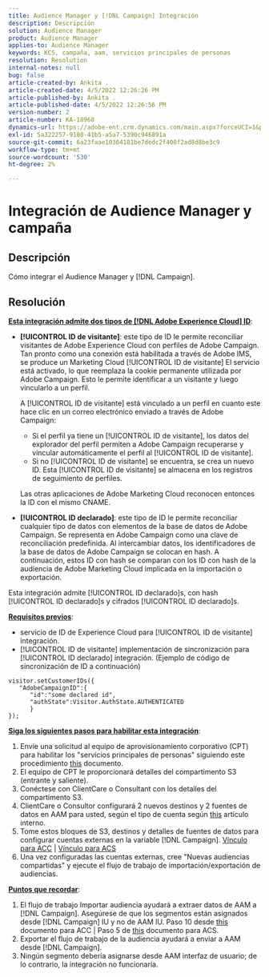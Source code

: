```yaml
---
title: Audience Manager y [!DNL Campaign] Integración
description: Descripción
solution: Audience Manager
product: Audience Manager
applies-to: Audience Manager
keywords: KCS, campaña, aam, servicios principales de personas
resolution: Resolution
internal-notes: null
bug: false
article-created-by: Ankita .
article-created-date: 4/5/2022 12:26:26 PM
article-published-by: Ankita .
article-published-date: 4/5/2022 12:26:56 PM
version-number: 2
article-number: KA-18968
dynamics-url: https://adobe-ent.crm.dynamics.com/main.aspx?forceUCI=1&pagetype=entityrecord&etn=knowledgearticle&id=487bc498-dbb4-ec11-983f-000d3a5d0e57
exl-id: 5a322257-9180-41b5-a5a7-5390c946891a
source-git-commit: 6a23faae10364181be7dedc2f408f2ad8d8be3c9
workflow-type: tm+mt
source-wordcount: '530'
ht-degree: 2%

---
```


# Integración de Audience Manager y campaña

## Descripción

Cómo integrar el Audience Manager y [!DNL Campaign].

## Resolución




<u><b>Esta integración admite dos tipos de [!DNL Adobe Experience Cloud] ID</b></u>:

- <b>[!UICONTROL ID de visitante]</b>: este tipo de ID le permite reconciliar visitantes de Adobe Experience Cloud con perfiles de Adobe Campaign. Tan pronto como una conexión está habilitada a través de Adobe IMS, se produce un Marketing Cloud [!UICONTROL ID de visitante] El servicio está activado, lo que reemplaza la cookie permanente utilizada por Adobe Campaign. Esto le permite identificar a un visitante y luego vincularlo a un perfil.



   A [!UICONTROL ID de visitante] está vinculado a un perfil en cuanto este hace clic en un correo electrónico enviado a través de Adobe Campaign:

   - Si el perfil ya tiene un [!UICONTROL ID de visitante], los datos del explorador del perfil permiten a Adobe Campaign recuperarse y vincular automáticamente el perfil al [!UICONTROL ID de visitante].
   - Si no [!UICONTROL ID de visitante] se encuentra, se crea un nuevo ID. Esta [!UICONTROL ID de visitante] se almacena en los registros de seguimiento de perfiles.

   Las otras aplicaciones de Adobe Marketing Cloud reconocen entonces la ID con el mismo CNAME.
- <b>[!UICONTROL ID declarado]</b>: este tipo de ID le permite reconciliar cualquier tipo de datos con elementos de la base de datos de Adobe Campaign. Se representa en Adobe Campaign como una clave de reconciliación predefinida. Al intercambiar datos, los identificadores de la base de datos de Adobe Campaign se colocan en hash. A continuación, estos ID con hash se comparan con los ID con hash de la audiencia de Adobe Marketing Cloud implicada en la importación o exportación.


Esta integración admite [!UICONTROL ID declarado]s, con hash [!UICONTROL ID declarado]s y cifrados [!UICONTROL ID declarado]s.

<u><b>Requisitos previos</b></u>:

- servicio de ID de Experience Cloud para [!UICONTROL ID de visitante] integración.
- [!UICONTROL ID de visitante] implementación de sincronización para [!UICONTROL ID declarado] integración. (Ejemplo de código de sincronización de ID a continuación)

```
visitor.setCustomerIDs({
   "AdobeCampaignID":{
      "id":"some declared id",
      "authState":Visitor.AuthState.AUTHENTICATED
      }
});
```


<u><b>Siga los siguientes pasos para habilitar esta integración</b></u>:

1. Envíe una solicitud al equipo de aprovisionamiento corporativo (CPT) para habilitar los &quot;servicios principales de personas&quot; siguiendo este procedimiento [this](https://adobe-ent.crm.dynamics.com/main.aspx?appid=c8f3a4cd-a068-e911-a957-000d3a34e00b&amp;amp;pagetype=entityrecord&amp;amp;etn=knowledgearticle&amp;amp;id=d2a266a4-b3a9-ec11-983f-000d3a349e63) documento.
2. El equipo de CPT le proporcionará detalles del compartimento S3 (entrante y saliente).
3. Conéctese con ClientCare o Consultant con los detalles del compartimento S3.
4. ClientCare o Consultor configurará 2 nuevos destinos y 2 fuentes de datos en AAM para usted, según el tipo de cuenta según [this](https://wiki.corp.adobe.com/pages/viewpage.action?pageId=1061261145) artículo interno.
5. Tome estos bloques de S3, destinos y detalles de fuentes de datos para configurar cuentas externas en la variable [!DNL Campaign]. [Vínculo para ACC](https://experienceleague.adobe.com/docs/experience-cloud-kcs/kbarticles/KA-16470.html?lang=es-ES) | [Vínculo para ACS](https://experienceleague.adobe.com/docs/campaign-standard/using/integrating-with-adobe-cloud/working-with-campaign-and-audience-manager-or-people-core-service/sharing-audiences-with-audience-manager-or-people-core-service.html?lang=en)
6. Una vez configuradas las cuentas externas, cree &quot;Nuevas audiencias compartidas&quot; y ejecute el flujo de trabajo de importación/exportación de audiencias.


<u><b>Puntos que recordar</b></u>:

1. El flujo de trabajo Importar audiencia ayudará a extraer datos de AAM a [!DNL Campaign]. Asegúrese de que los segmentos están asignados desde [!DNL Campaign] IU y no de AAM IU. Paso 10 desde [this](https://experienceleague.adobe.com/docs/experience-cloud-kcs/kbarticles/KA-16470.html?lang=es-ES) documento para ACC | Paso 5 de [this](https://experienceleague.adobe.com/docs/campaign-standard/using/integrating-with-adobe-cloud/working-with-campaign-and-audience-manager-or-people-core-service/sharing-audiences-with-audience-manager-or-people-core-service.html?lang=en) documento para ACS.
2. Exportar el flujo de trabajo de la audiencia ayudará a enviar a AAM desde [!DNL Campaign].
3. Ningún segmento debería asignarse desde AAM interfaz de usuario; de lo contrario, la integración no funcionaría.

